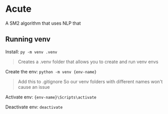 # Acute
A SM2 algorithm that uses NLP that

## Running venv

Install: 
`py -m venv .venv`
> Creates a .venv folder that allows you to create and run venv envs

Create the env:
`python -m venv {env-name}`
> Add this to .gitignore
> So our venv folders with different names won't cause an issue

Activate env: 
`{env-name}\Scripts\activate`

Deactivate env: 
`deactivate`